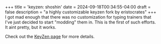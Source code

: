+++
title = 'keyzen: shoshin'
date = 2024-09-18T00:34:55-04:00
draft = false
description = "a highly customizable keyzen fork by eristocrates"
+++
I got mad enough that there was no customization for typing trainers that I've just decided to start "modding" them in. This is the first of such efforts. It aint pretty, but it works.

Check out the <a href="/keyzen/index.html" target="_blank">KeyZen page</a> for more details.

